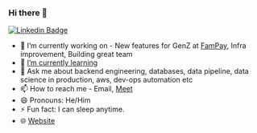 ### Hi there 👋

[![Linkedin Badge](https://img.shields.io/badge/linkedin-%230077B5.svg?style=for-the-badge&logo=linkedin&logoColor=white)](https://www.linkedin.com/in/pratik-gajjar/)

- 🔭 I’m currently working on - New features for GenZ at [FamPay](https://fampay.in), Infra improvement, Building great team
- 🌱 [I’m currently learning](https://pratikgajjar.notion.site/b5b4b75a130f4e9db5fcabed50f7750f?v=40bbd11a1be244549563924afd17634e)
- 💬 Ask me about backend engineering, databases, data pipeline, data science in production, aws, dev-ops automation etc 
- 📫 How to reach me - Email, [Meet](https://pratikgajjar.in/contact/)
- 😄 Pronouns: He/Him
- ⚡ Fun fact: I can sleep anytime. 
- 🌐 [Website](https://backend.how)
